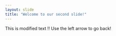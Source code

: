 ```yaml
---
layout: slide
title: "Welcome to our second slide!"
---
```

This is modified text !!
Use the left arrow to go back!
